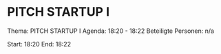 # PITCH STARTUP I
Thema: PITCH STARTUP I
Agenda: 18:20 - 18:22
Beteiligte Personen: n/a

Start: 18:20
End: 18:22
